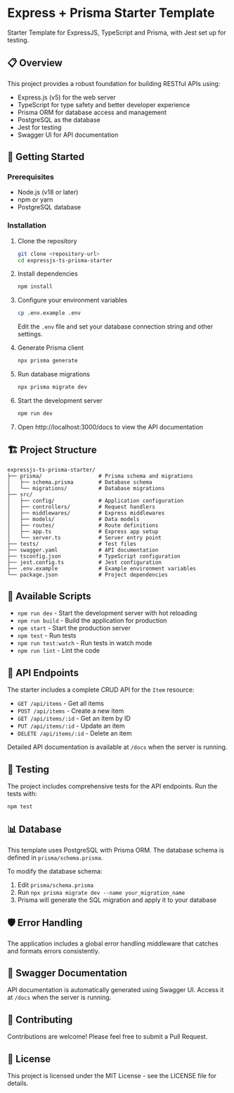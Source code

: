# Express + Prisma Starter Template

Starter Template for ExpressJS, TypeScript and Prisma, with Jest set up for testing.

## 📋 Overview

This project provides a robust foundation for building RESTful APIs using:

- Express.js (v5) for the web server
- TypeScript for type safety and better developer experience
- Prisma ORM for database access and management
- PostgreSQL as the database
- Jest for testing
- Swagger UI for API documentation

## 🚀 Getting Started

### Prerequisites

- Node.js (v18 or later)
- npm or yarn
- PostgreSQL database

### Installation

1. Clone the repository

   ```bash
   git clone <repository-url>
   cd expressjs-ts-prisma-starter
   ```

2. Install dependencies

   ```bash
   npm install
   ```

3. Configure your environment variables

   ```bash
   cp .env.example .env
   ```

   Edit the `.env` file and set your database connection string and other settings.

4. Generate Prisma client

   ```bash
   npx prisma generate
   ```

5. Run database migrations

   ```bash
   npx prisma migrate dev
   ```

6. Start the development server

   ```bash
   npm run dev
   ```

7. Open http://localhost:3000/docs to view the API documentation

## 🏗️ Project Structure

```
expressjs-ts-prisma-starter/
├── prisma/                  # Prisma schema and migrations
│   ├── schema.prisma        # Database schema
│   └── migrations/          # Database migrations
├── src/
│   ├── config/              # Application configuration
│   ├── controllers/         # Request handlers
│   ├── middlewares/         # Express middlewares
│   ├── models/              # Data models
│   ├── routes/              # Route definitions
│   ├── app.ts               # Express app setup
│   └── server.ts            # Server entry point
├── tests/                   # Test files
├── swagger.yaml             # API documentation
├── tsconfig.json            # TypeScript configuration
├── jest.config.ts           # Jest configuration
├── .env.example             # Example environment variables
└── package.json             # Project dependencies
```

## 🔧 Available Scripts

- `npm run dev` - Start the development server with hot reloading
- `npm run build` - Build the application for production
- `npm start` - Start the production server
- `npm test` - Run tests
- `npm run test:watch` - Run tests in watch mode
- `npm run lint` - Lint the code

## 📝 API Endpoints

The starter includes a complete CRUD API for the `Item` resource:

- `GET /api/items` - Get all items
- `POST /api/items` - Create a new item
- `GET /api/items/:id` - Get an item by ID
- `PUT /api/items/:id` - Update an item
- `DELETE /api/items/:id` - Delete an item

Detailed API documentation is available at `/docs` when the server is running.

## 🧪 Testing

The project includes comprehensive tests for the API endpoints. Run the tests with:

```bash
npm test
```

## 📊 Database

This template uses PostgreSQL with Prisma ORM. The database schema is defined in `prisma/schema.prisma`.

To modify the database schema:

1. Edit `prisma/schema.prisma`
2. Run `npx prisma migrate dev --name your_migration_name`
3. Prisma will generate the SQL migration and apply it to your database

## 🛡️ Error Handling

The application includes a global error handling middleware that catches and formats errors consistently.

## 📖 Swagger Documentation

API documentation is automatically generated using Swagger UI. Access it at `/docs` when the server is running.

## 🤝 Contributing

Contributions are welcome! Please feel free to submit a Pull Request.

## 📄 License

This project is licensed under the MIT License - see the LICENSE file for details.
